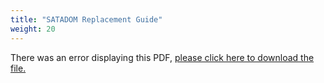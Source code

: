 ```yaml
---
title: "SATADOM Replacement Guide"
weight: 20
---
```


<object data="https://www.truenas.com/docs/files/MSeriesSATADOMReplacementGuide1.0.pdf" type="application/pdf" width="95%" height="1000">
  There was an error displaying this PDF, <a href="https://www.truenas.com/docs/files/MSeriesSATADOMReplacementGuide1.0.pdf">please click here to download the file.</a>
</object>
